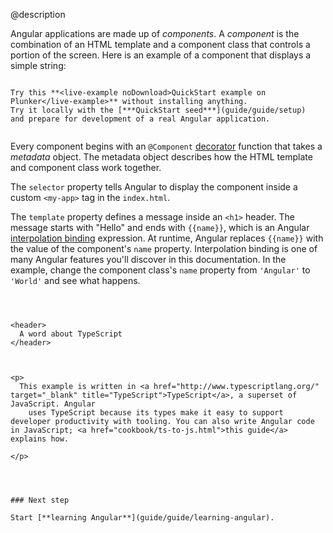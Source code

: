 @description

Angular applications are made up of _components_.
  A _component_ is the combination of an HTML template and a component class that controls a portion of the screen. Here is an example of a component that displays a simple string:


<code-example path="quickstart/src/app/app.component.ts" linenums="false">

</code-example>




~~~ {.l-sub-section}

Try this **<live-example noDownload>QuickStart example on Plunker</live-example>** without installing anything.
Try it locally with the [***QuickStart seed***](guide/guide/setup)
and prepare for development of a real Angular application.


~~~

Every component begins with an `@Component` [decorator](guide/glossary)
function that takes a _metadata_ object. The metadata object describes how the HTML template and component class work together.

The `selector` property tells Angular to display the component inside a custom `<my-app>` tag in the `index.html`.

<code-example path="quickstart/src/index.html" region="my-app" linenums="false">

</code-example>

The `template` property defines a message inside an `<h1>` header.
The message starts with "Hello" and ends with `{{name}}`,
which is an Angular [interpolation binding](guide/guide/displaying-data) expression.
At runtime, Angular replaces `{{name}}` with the value of the component's `name` property.
Interpolation binding is one of many Angular features you'll discover in this documentation.
In the example, change the component class's `name` property from `'Angular'` to `'World'` and see what happens.


~~~ {.callout.is-helpful}



<header>
  A word about TypeScript
</header>



<p>
  This example is written in <a href="http://www.typescriptlang.org/" target="_blank" title="TypeScript">TypeScript</a>, a superset of JavaScript. Angular  
    uses TypeScript because its types make it easy to support developer productivity with tooling. You can also write Angular code in JavaScript; <a href="cookbook/ts-to-js.html">this guide</a> explains how.  
    
</p>



~~~



~~~ {.l-sub-section}

### Next step

Start [**learning Angular**](guide/guide/learning-angular).

~~~

